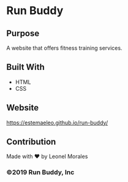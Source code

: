 # Run Buddy

## Purpose
A website that offers fitness training services. 

## Built With
* HTML
* CSS

## Website
https://estemaeleo.github.io/run-buddy/

## Contribution
Made with ❤️ by Leonel Morales

### ©️2019 Run Buddy, Inc 
